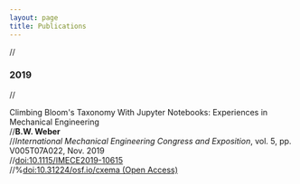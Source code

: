 ```yaml
---
layout: page
title: Publications
---
```


//<h3 class="pub-year">2019</h3>

//<p class="paper"><span class="papertitle">Climbing Bloom's Taxonomy With Jupyter Notebooks: Experiences in Mechanical Engineering</span><br />
//<span class="paperauthors"><strong><span class="caps">B.W.</span> Weber</strong></span><br />
//<span class="paperjournal"><em>International Mechanical Engineering Congress and Exposition</em>, vol. 5, pp. V005T07A022, Nov. 2019</span><br />
//<span class="paperdoi"><a href="https://doi.org/10.1115/IMECE2019-10615">doi:10.1115/IMECE2019-10615</a></span><br />
//%<span class="paperdoi"><a href="https://doi.org/10.31224/osf.io/cxema">doi:10.31224/osf.io/cxema (Open Access)</a></span></p>
